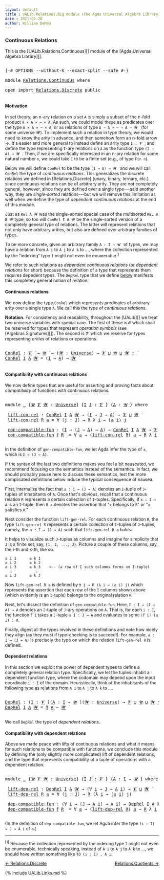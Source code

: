 ```yaml
---
layout: default
title : UALib.Relations.Big module (The Agda Universal Algebra Library)
date : 2021-02-28
author: William DeMeo
---
```


### <a id="big-relations">Continuous Relations</a>

This is the [UALib.Relations.Continuous][] module of the [Agda Universal Algebra Library][].

<pre class="Agda">

<a id="298" class="Symbol">{-#</a> <a id="302" class="Keyword">OPTIONS</a> <a id="310" class="Pragma">--without-K</a> <a id="322" class="Pragma">--exact-split</a> <a id="336" class="Pragma">--safe</a> <a id="343" class="Symbol">#-}</a>

<a id="348" class="Keyword">module</a> <a id="355" href="Relations.Continuous.html" class="Module">Relations.Continuous</a> <a id="376" class="Keyword">where</a>

<a id="383" class="Keyword">open</a> <a id="388" class="Keyword">import</a> <a id="395" href="Relations.Discrete.html" class="Module">Relations.Discrete</a> <a id="414" class="Keyword">public</a>

</pre>

#### <a id="motivation">Motivation</a>
In set theory, an n-ary relation on a set `A` is simply a subset of the n-fold product `A × A × ⋯ × A`.  As such, we could model these as predicates over the type `A × A × ⋯ × A`, or as relations of type `A → A → ⋯ → A → 𝓦 ̇` (for some universe 𝓦).  To implement such a relation in type theory, we would need to know the arity in advance, and then somehow form an n-fold arrow →.  It's easier and more general to instead define an arity type `I : 𝓥 ̇`, and define the type representing `I`-ary relations on `A` as the function type `(I → A) → 𝓦 ̇`.  Then, if we are specifically interested in an n-ary relation for some natural number `n`, we could take `I` to be a finite set (e.g., of type `Fin n`).

Below we will define `ConRel` to be the type `(I → A) → 𝓦 ̇` and we will call `ConRel` the type of *continuous relations*.  This generalizes the discrete relations we defined in [Relations.Discrete] (unary, binary, ternary, etc.) since continuous relations can be of arbitrary arity.  They are not completely general, however, since they are defined over a single type---said another way, they are *single-sorted* relations---but we will remove this limitation as well when we define the type of *dependent continuous relations* at the end of this module.

Just as `Rel A 𝓦` was the single-sorted special case of the multisorted `REL A B 𝓦` type, so too will `ConRel I A 𝓦` be the single-sorted version of a completely general type of relations. The latter will represent relations that not only have arbitrary arities, but also are defined over arbitrary families of types.

To be more concrete, given an arbitrary family `A : I → 𝓤 ̇` of types, we may have a relation from `A i` to `A j` to `A k` to …, where the collection represented by the "indexing" type `I` might not even be enumerable.<sup>[1](Relations.Continuous.html#fn1)</sup>

We refer to such relations as *dependent continuous relations* (or *dependent relations* for short) because the definition of a type that represents them requires depedent types.  The `DepRel` type that we define [below](Relations.Continuous.html#dependent-relations) manifests this completely general notion of relation.

#### <a id="continuous-relations">Continuous relations</a>

We now define the type `ConRel` which represents predicates of arbitrary arity over a single type `A`. We call this the type of *continuous relations*.

**Notation**. For consistency and readability, throughout the [UALib][] we treat two universe variables with special care.  The first of these is 𝓞 which shall be reserved for types that represent *operation symbols* (see [Algebras.Signatures][]). The second is 𝓥 which we reserve for types representing *arities* of relations or operations.

<pre class="Agda">

<a id="ConRel"></a><a id="3210" href="Relations.Continuous.html#3210" class="Function">ConRel</a> <a id="3217" class="Symbol">:</a> <a id="3219" href="Universes.html#262" class="Generalizable">𝓥</a> <a id="3221" href="Universes.html#403" class="Function Operator">̇</a> <a id="3223" class="Symbol">→</a> <a id="3225" href="Universes.html#260" class="Generalizable">𝓤</a> <a id="3227" href="Universes.html#403" class="Function Operator">̇</a> <a id="3229" class="Symbol">→</a> <a id="3231" class="Symbol">(</a><a id="3232" href="Relations.Continuous.html#3232" class="Bound">𝓦</a> <a id="3234" class="Symbol">:</a> <a id="3236" href="Agda.Primitive.html#423" class="Postulate">Universe</a><a id="3244" class="Symbol">)</a> <a id="3246" class="Symbol">→</a> <a id="3248" href="Universes.html#262" class="Generalizable">𝓥</a> <a id="3250" href="Agda.Primitive.html#636" class="Primitive Operator">⊔</a> <a id="3252" href="Universes.html#260" class="Generalizable">𝓤</a> <a id="3254" href="Agda.Primitive.html#636" class="Primitive Operator">⊔</a> <a id="3256" href="Relations.Continuous.html#3232" class="Bound">𝓦</a> <a id="3258" href="Agda.Primitive.html#606" class="Primitive Operator">⁺</a> <a id="3260" href="Universes.html#403" class="Function Operator">̇</a>
<a id="3262" href="Relations.Continuous.html#3210" class="Function">ConRel</a> <a id="3269" href="Relations.Continuous.html#3269" class="Bound">I</a> <a id="3271" href="Relations.Continuous.html#3271" class="Bound">A</a> <a id="3273" href="Relations.Continuous.html#3273" class="Bound">𝓦</a> <a id="3275" class="Symbol">=</a> <a id="3277" class="Symbol">(</a><a id="3278" href="Relations.Continuous.html#3269" class="Bound">I</a> <a id="3280" class="Symbol">→</a> <a id="3282" href="Relations.Continuous.html#3271" class="Bound">A</a><a id="3283" class="Symbol">)</a> <a id="3285" class="Symbol">→</a> <a id="3287" href="Relations.Continuous.html#3273" class="Bound">𝓦</a> <a id="3289" href="Universes.html#403" class="Function Operator">̇</a>

</pre>


#### <a id="compatibility-with-continuous-relations">Compatibility with continuous relations</a>

We now define types that are useful for asserting and proving facts about *compatibility* of functions with continuous relations.

<pre class="Agda">

<a id="3548" class="Keyword">module</a> <a id="3555" href="Relations.Continuous.html#3555" class="Module">_</a> <a id="3557" class="Symbol">{</a><a id="3558" href="Relations.Continuous.html#3558" class="Bound">𝓤</a> <a id="3560" href="Relations.Continuous.html#3560" class="Bound">𝓥</a> <a id="3562" href="Relations.Continuous.html#3562" class="Bound">𝓦</a> <a id="3564" class="Symbol">:</a> <a id="3566" href="Agda.Primitive.html#423" class="Postulate">Universe</a><a id="3574" class="Symbol">}</a> <a id="3576" class="Symbol">{</a><a id="3577" href="Relations.Continuous.html#3577" class="Bound">I</a> <a id="3579" href="Relations.Continuous.html#3579" class="Bound">J</a> <a id="3581" class="Symbol">:</a> <a id="3583" href="Relations.Continuous.html#3560" class="Bound">𝓥</a> <a id="3585" href="Universes.html#403" class="Function Operator">̇</a><a id="3586" class="Symbol">}</a> <a id="3588" class="Symbol">{</a><a id="3589" href="Relations.Continuous.html#3589" class="Bound">A</a> <a id="3591" class="Symbol">:</a> <a id="3593" href="Relations.Continuous.html#3558" class="Bound">𝓤</a> <a id="3595" href="Universes.html#403" class="Function Operator">̇</a><a id="3596" class="Symbol">}</a> <a id="3598" class="Keyword">where</a>

 <a id="3606" href="Relations.Continuous.html#3606" class="Function">lift-con-rel</a> <a id="3619" class="Symbol">:</a> <a id="3621" href="Relations.Continuous.html#3210" class="Function">ConRel</a> <a id="3628" href="Relations.Continuous.html#3577" class="Bound">I</a> <a id="3630" href="Relations.Continuous.html#3589" class="Bound">A</a> <a id="3632" href="Relations.Continuous.html#3562" class="Bound">𝓦</a> <a id="3634" class="Symbol">→</a> <a id="3636" class="Symbol">(</a><a id="3637" href="Relations.Continuous.html#3577" class="Bound">I</a> <a id="3639" class="Symbol">→</a> <a id="3641" href="Relations.Continuous.html#3579" class="Bound">J</a> <a id="3643" class="Symbol">→</a> <a id="3645" href="Relations.Continuous.html#3589" class="Bound">A</a><a id="3646" class="Symbol">)</a> <a id="3648" class="Symbol">→</a> <a id="3650" href="Relations.Continuous.html#3560" class="Bound">𝓥</a> <a id="3652" href="Agda.Primitive.html#636" class="Primitive Operator">⊔</a> <a id="3654" href="Relations.Continuous.html#3562" class="Bound">𝓦</a> <a id="3656" href="Universes.html#403" class="Function Operator">̇</a>
 <a id="3659" href="Relations.Continuous.html#3606" class="Function">lift-con-rel</a> <a id="3672" href="Relations.Continuous.html#3672" class="Bound">R</a> <a id="3674" href="Relations.Continuous.html#3674" class="Bound">𝕒</a> <a id="3676" class="Symbol">=</a> <a id="3678" class="Symbol">∀</a> <a id="3680" class="Symbol">(</a><a id="3681" href="Relations.Continuous.html#3681" class="Bound">j</a> <a id="3683" class="Symbol">:</a> <a id="3685" href="Relations.Continuous.html#3579" class="Bound">J</a><a id="3686" class="Symbol">)</a> <a id="3688" class="Symbol">→</a> <a id="3690" href="Relations.Continuous.html#3672" class="Bound">R</a> <a id="3692" class="Symbol">λ</a> <a id="3694" href="Relations.Continuous.html#3694" class="Bound">i</a> <a id="3696" class="Symbol">→</a> <a id="3698" class="Symbol">(</a><a id="3699" href="Relations.Continuous.html#3674" class="Bound">𝕒</a> <a id="3701" href="Relations.Continuous.html#3694" class="Bound">i</a><a id="3702" class="Symbol">)</a> <a id="3704" href="Relations.Continuous.html#3681" class="Bound">j</a>

 <a id="3708" href="Relations.Continuous.html#3708" class="Function">con-compatible-fun</a> <a id="3727" class="Symbol">:</a> <a id="3729" class="Symbol">(</a><a id="3730" href="Relations.Continuous.html#3577" class="Bound">I</a> <a id="3732" class="Symbol">→</a> <a id="3734" class="Symbol">(</a><a id="3735" href="Relations.Continuous.html#3579" class="Bound">J</a> <a id="3737" class="Symbol">→</a> <a id="3739" href="Relations.Continuous.html#3589" class="Bound">A</a><a id="3740" class="Symbol">)</a> <a id="3742" class="Symbol">→</a> <a id="3744" href="Relations.Continuous.html#3589" class="Bound">A</a><a id="3745" class="Symbol">)</a> <a id="3747" class="Symbol">→</a> <a id="3749" href="Relations.Continuous.html#3210" class="Function">ConRel</a> <a id="3756" href="Relations.Continuous.html#3577" class="Bound">I</a> <a id="3758" href="Relations.Continuous.html#3589" class="Bound">A</a> <a id="3760" href="Relations.Continuous.html#3562" class="Bound">𝓦</a> <a id="3762" class="Symbol">→</a> <a id="3764" href="Relations.Continuous.html#3560" class="Bound">𝓥</a> <a id="3766" href="Agda.Primitive.html#636" class="Primitive Operator">⊔</a> <a id="3768" href="Relations.Continuous.html#3558" class="Bound">𝓤</a> <a id="3770" href="Agda.Primitive.html#636" class="Primitive Operator">⊔</a> <a id="3772" href="Relations.Continuous.html#3562" class="Bound">𝓦</a> <a id="3774" href="Universes.html#403" class="Function Operator">̇</a>
 <a id="3777" href="Relations.Continuous.html#3708" class="Function">con-compatible-fun</a> <a id="3796" href="Relations.Continuous.html#3796" class="Bound">𝕗</a> <a id="3798" href="Relations.Continuous.html#3798" class="Bound">R</a>  <a id="3801" class="Symbol">=</a> <a id="3803" class="Symbol">∀</a> <a id="3805" href="Relations.Continuous.html#3805" class="Bound">𝕒</a> <a id="3807" class="Symbol">→</a> <a id="3809" class="Symbol">(</a><a id="3810" href="Relations.Continuous.html#3606" class="Function">lift-con-rel</a> <a id="3823" href="Relations.Continuous.html#3798" class="Bound">R</a><a id="3824" class="Symbol">)</a> <a id="3826" href="Relations.Continuous.html#3805" class="Bound">𝕒</a> <a id="3828" class="Symbol">→</a> <a id="3830" href="Relations.Continuous.html#3798" class="Bound">R</a> <a id="3832" class="Symbol">λ</a> <a id="3834" href="Relations.Continuous.html#3834" class="Bound">i</a> <a id="3836" class="Symbol">→</a> <a id="3838" class="Symbol">(</a><a id="3839" href="Relations.Continuous.html#3796" class="Bound">𝕗</a> <a id="3841" href="Relations.Continuous.html#3834" class="Bound">i</a><a id="3842" class="Symbol">)</a> <a id="3844" class="Symbol">(</a><a id="3845" href="Relations.Continuous.html#3805" class="Bound">𝕒</a> <a id="3847" href="Relations.Continuous.html#3834" class="Bound">i</a><a id="3848" class="Symbol">)</a>

</pre>

In the definition of `gen-compatible-fun`, we let Agda infer the type of `𝕒`, which is `I → (J → A)`.

If the syntax of the last two definitions makes you feel a bit nauseated, we recommend focusing on the semantics instead of the semantics.  In fact, we should probably pause here to discuss these semantics, lest the more complicated definitions below induce the typical consequence of nausea.

First, internalize the fact that `𝕒 : I → (J → A)` denotes an `I`-tuple of `J`-tuples of inhabitants of `A`. Once that's obvious, recall that a continuous relation `R` represents a certain collection of `I`-tuples. Specifically, if `x : I → A` is an `I`-tuple, then `R x` denotes the assertion that "`x` belongs to `R`" or "`x` satisfies `R`."

Next consider the function `lift-gen-rel`.  For each continuous relation `R`, the type `lift-gen-rel R` represents a certain collection of `I`-tuples of `J`-tuples, namely, the `𝕒 : I → (J → A)` such that `lift-gen-rel R 𝕒` holds.

It helps to visualize such `J`-tuples as columns and imagine for simplicity that `J` is a finite set, say, `{1, 2, ..., J}`.  Picture a couple of these columns, say, the i-th and k-th, like so.

```
𝕒 i 1      𝕒 k 1
𝕒 i 2      𝕒 k 2
𝕒 i 3      𝕒 k 3    <-- (a row of I such columns forms an I-tuple)
  ⋮          ⋮
𝕒 i J      𝕒 k J
```

Now `lift-gen-rel R 𝕒` is defined by `∀ j → R (λ i → (𝕒 i) j)` which represents the assertion that each row of the `I` columns shown above (which evidently is an `I`-tuple) belongs to the original relation `R`.

Next, let's dissect the definition of `gen-compatible-fun`.  Here, `𝕗 : I → (J → A) → A` denotes an `I`-tuple of `J`-ary operations on `A`.  That is, for each `i : I`, the function `𝕗 i` takes a `J`-tuple `𝕒 i : J → A` and evaluates to some `(𝕗 i) (𝕒 i) : A`.

Finally, digest all the types involved in these definitions and note how nicely they align (as they must if type-checking is to succeed!).  For example, `𝕒 : I → (J → A)` is precisely the type on which the relation `lift-gen-rel R` is defined.


#### <a id="dependent-relations">Dependent relations</a>

In this section we exploit the power of dependent types to define a completely general relation type.  Specifically, we let the tuples inhabit a dependent function type, where the codomain may depend upon the input coordinate `i : I` of the domain. Heuristically, think of the inhabitants of the following type as relations from `A i` to `A j` to `A k` to ….

<pre class="Agda">

<a id="DepRel"></a><a id="6325" href="Relations.Continuous.html#6325" class="Function">DepRel</a> <a id="6332" class="Symbol">:</a> <a id="6334" class="Symbol">(</a><a id="6335" href="Relations.Continuous.html#6335" class="Bound">I</a> <a id="6337" class="Symbol">:</a> <a id="6339" href="Universes.html#262" class="Generalizable">𝓥</a> <a id="6341" href="Universes.html#403" class="Function Operator">̇</a><a id="6342" class="Symbol">)(</a><a id="6344" href="Relations.Continuous.html#6344" class="Bound">A</a> <a id="6346" class="Symbol">:</a> <a id="6348" href="Relations.Continuous.html#6335" class="Bound">I</a> <a id="6350" class="Symbol">→</a> <a id="6352" href="Universes.html#260" class="Generalizable">𝓤</a> <a id="6354" href="Universes.html#403" class="Function Operator">̇</a><a id="6355" class="Symbol">)(</a><a id="6357" href="Relations.Continuous.html#6357" class="Bound">𝓦</a> <a id="6359" class="Symbol">:</a> <a id="6361" href="Agda.Primitive.html#423" class="Postulate">Universe</a><a id="6369" class="Symbol">)</a> <a id="6371" class="Symbol">→</a> <a id="6373" href="Universes.html#262" class="Generalizable">𝓥</a> <a id="6375" href="Agda.Primitive.html#636" class="Primitive Operator">⊔</a> <a id="6377" href="Universes.html#260" class="Generalizable">𝓤</a> <a id="6379" href="Agda.Primitive.html#636" class="Primitive Operator">⊔</a> <a id="6381" href="Relations.Continuous.html#6357" class="Bound">𝓦</a> <a id="6383" href="Agda.Primitive.html#606" class="Primitive Operator">⁺</a> <a id="6385" href="Universes.html#403" class="Function Operator">̇</a>
<a id="6387" href="Relations.Continuous.html#6325" class="Function">DepRel</a> <a id="6394" href="Relations.Continuous.html#6394" class="Bound">I</a> <a id="6396" href="Relations.Continuous.html#6396" class="Bound">A</a> <a id="6398" href="Relations.Continuous.html#6398" class="Bound">𝓦</a> <a id="6400" class="Symbol">=</a> <a id="6402" href="MGS-MLTT.html#3562" class="Function">Π</a> <a id="6404" href="Relations.Continuous.html#6396" class="Bound">A</a> <a id="6406" class="Symbol">→</a> <a id="6408" href="Relations.Continuous.html#6398" class="Bound">𝓦</a> <a id="6410" href="Universes.html#403" class="Function Operator">̇</a>

</pre>

We call `DepRel` the type of *dependent relations*.

#### <a id="compatibility-with-dependent-relations">Compatibility with dependent relations</a>

Above we made peace with lifts of continuous relations and what it means for such relations to be compatible with functions, we conclude this module by defining the (only slightly more complicated) lift of dependent relations, and the type that represents compatibility of a tuple of operations with a dependent relation.

<pre class="Agda">

<a id="6911" class="Keyword">module</a> <a id="6918" href="Relations.Continuous.html#6918" class="Module">_</a> <a id="6920" class="Symbol">{</a><a id="6921" href="Relations.Continuous.html#6921" class="Bound">𝓤</a> <a id="6923" href="Relations.Continuous.html#6923" class="Bound">𝓥</a> <a id="6925" href="Relations.Continuous.html#6925" class="Bound">𝓦</a> <a id="6927" class="Symbol">:</a> <a id="6929" href="Agda.Primitive.html#423" class="Postulate">Universe</a><a id="6937" class="Symbol">}</a> <a id="6939" class="Symbol">{</a><a id="6940" href="Relations.Continuous.html#6940" class="Bound">I</a> <a id="6942" href="Relations.Continuous.html#6942" class="Bound">J</a> <a id="6944" class="Symbol">:</a> <a id="6946" href="Relations.Continuous.html#6923" class="Bound">𝓥</a> <a id="6948" href="Universes.html#403" class="Function Operator">̇</a><a id="6949" class="Symbol">}</a> <a id="6951" class="Symbol">{</a><a id="6952" href="Relations.Continuous.html#6952" class="Bound">A</a> <a id="6954" class="Symbol">:</a> <a id="6956" href="Relations.Continuous.html#6940" class="Bound">I</a> <a id="6958" class="Symbol">→</a> <a id="6960" href="Relations.Continuous.html#6921" class="Bound">𝓤</a> <a id="6962" href="Universes.html#403" class="Function Operator">̇</a><a id="6963" class="Symbol">}</a> <a id="6965" class="Keyword">where</a>

 <a id="6973" href="Relations.Continuous.html#6973" class="Function">lift-dep-rel</a> <a id="6986" class="Symbol">:</a> <a id="6988" href="Relations.Continuous.html#6325" class="Function">DepRel</a> <a id="6995" href="Relations.Continuous.html#6940" class="Bound">I</a> <a id="6997" href="Relations.Continuous.html#6952" class="Bound">A</a> <a id="6999" href="Relations.Continuous.html#6925" class="Bound">𝓦</a> <a id="7001" class="Symbol">→</a> <a id="7003" class="Symbol">(∀</a> <a id="7006" href="Relations.Continuous.html#7006" class="Bound">i</a> <a id="7008" class="Symbol">→</a> <a id="7010" href="Relations.Continuous.html#6942" class="Bound">J</a> <a id="7012" class="Symbol">→</a> <a id="7014" href="Relations.Continuous.html#6952" class="Bound">A</a> <a id="7016" href="Relations.Continuous.html#7006" class="Bound">i</a><a id="7017" class="Symbol">)</a> <a id="7019" class="Symbol">→</a> <a id="7021" href="Relations.Continuous.html#6923" class="Bound">𝓥</a> <a id="7023" href="Agda.Primitive.html#636" class="Primitive Operator">⊔</a> <a id="7025" href="Relations.Continuous.html#6925" class="Bound">𝓦</a> <a id="7027" href="Universes.html#403" class="Function Operator">̇</a>
 <a id="7030" href="Relations.Continuous.html#6973" class="Function">lift-dep-rel</a> <a id="7043" href="Relations.Continuous.html#7043" class="Bound">R</a> <a id="7045" href="Relations.Continuous.html#7045" class="Bound">𝕒</a> <a id="7047" class="Symbol">=</a> <a id="7049" class="Symbol">∀</a> <a id="7051" class="Symbol">(</a><a id="7052" href="Relations.Continuous.html#7052" class="Bound">j</a> <a id="7054" class="Symbol">:</a> <a id="7056" href="Relations.Continuous.html#6942" class="Bound">J</a><a id="7057" class="Symbol">)</a> <a id="7059" class="Symbol">→</a> <a id="7061" href="Relations.Continuous.html#7043" class="Bound">R</a> <a id="7063" class="Symbol">(λ</a> <a id="7066" href="Relations.Continuous.html#7066" class="Bound">i</a> <a id="7068" class="Symbol">→</a> <a id="7070" class="Symbol">(</a><a id="7071" href="Relations.Continuous.html#7045" class="Bound">𝕒</a> <a id="7073" href="Relations.Continuous.html#7066" class="Bound">i</a><a id="7074" class="Symbol">)</a> <a id="7076" href="Relations.Continuous.html#7052" class="Bound">j</a><a id="7077" class="Symbol">)</a>

 <a id="7081" href="Relations.Continuous.html#7081" class="Function">dep-compatible-fun</a> <a id="7100" class="Symbol">:</a> <a id="7102" class="Symbol">(∀</a> <a id="7105" href="Relations.Continuous.html#7105" class="Bound">i</a> <a id="7107" class="Symbol">→</a> <a id="7109" class="Symbol">(</a><a id="7110" href="Relations.Continuous.html#6942" class="Bound">J</a> <a id="7112" class="Symbol">→</a> <a id="7114" href="Relations.Continuous.html#6952" class="Bound">A</a> <a id="7116" href="Relations.Continuous.html#7105" class="Bound">i</a><a id="7117" class="Symbol">)</a> <a id="7119" class="Symbol">→</a> <a id="7121" href="Relations.Continuous.html#6952" class="Bound">A</a> <a id="7123" href="Relations.Continuous.html#7105" class="Bound">i</a><a id="7124" class="Symbol">)</a> <a id="7126" class="Symbol">→</a> <a id="7128" href="Relations.Continuous.html#6325" class="Function">DepRel</a> <a id="7135" href="Relations.Continuous.html#6940" class="Bound">I</a> <a id="7137" href="Relations.Continuous.html#6952" class="Bound">A</a> <a id="7139" href="Relations.Continuous.html#6925" class="Bound">𝓦</a> <a id="7141" class="Symbol">→</a> <a id="7143" href="Relations.Continuous.html#6923" class="Bound">𝓥</a> <a id="7145" href="Agda.Primitive.html#636" class="Primitive Operator">⊔</a> <a id="7147" href="Relations.Continuous.html#6921" class="Bound">𝓤</a> <a id="7149" href="Agda.Primitive.html#636" class="Primitive Operator">⊔</a> <a id="7151" href="Relations.Continuous.html#6925" class="Bound">𝓦</a> <a id="7153" href="Universes.html#403" class="Function Operator">̇</a>
 <a id="7156" href="Relations.Continuous.html#7081" class="Function">dep-compatible-fun</a> <a id="7175" href="Relations.Continuous.html#7175" class="Bound">𝕗</a> <a id="7177" href="Relations.Continuous.html#7177" class="Bound">R</a>  <a id="7180" class="Symbol">=</a> <a id="7182" class="Symbol">∀</a> <a id="7184" href="Relations.Continuous.html#7184" class="Bound">𝕒</a> <a id="7186" class="Symbol">→</a> <a id="7188" class="Symbol">(</a><a id="7189" href="Relations.Continuous.html#6973" class="Function">lift-dep-rel</a> <a id="7202" href="Relations.Continuous.html#7177" class="Bound">R</a><a id="7203" class="Symbol">)</a> <a id="7205" href="Relations.Continuous.html#7184" class="Bound">𝕒</a> <a id="7207" class="Symbol">→</a> <a id="7209" href="Relations.Continuous.html#7177" class="Bound">R</a> <a id="7211" class="Symbol">λ</a> <a id="7213" href="Relations.Continuous.html#7213" class="Bound">i</a> <a id="7215" class="Symbol">→</a> <a id="7217" class="Symbol">(</a><a id="7218" href="Relations.Continuous.html#7175" class="Bound">𝕗</a> <a id="7220" href="Relations.Continuous.html#7213" class="Bound">i</a><a id="7221" class="Symbol">)(</a><a id="7223" href="Relations.Continuous.html#7184" class="Bound">𝕒</a> <a id="7225" href="Relations.Continuous.html#7213" class="Bound">i</a><a id="7226" class="Symbol">)</a>

</pre>

(In the definition of `dep-compatible-fun`, we let Agda infer the type `(i : I) → J → A i` of `𝕒`.)


--------------------------------------

<sup>[1]</sup><span class="footnote" id="fn1"> Because the collection represented by the indexing type `I` might not even be enumerable, technically speaking, instead of `A i` to `A j` to `A k` to ..., we should have written something like `TO (i : I) , A i`.</span>


<p></p>

[← Relations.Discrete](Relations.Discrete.html)
<span style="float:right;">[Relations.Quotients →](Relations.Quotients.html)</span>

{% include UALib.Links.md %}
